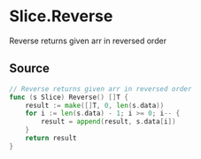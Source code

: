 # Slice.Reverse

Reverse returns given arr in reversed order

## Source

```go
// Reverse returns given arr in reversed order
func (s Slice) Reverse() []T {
	result := make([]T, 0, len(s.data))
	for i := len(s.data) - 1; i >= 0; i-- {
		result = append(result, s.data[i])
	}
	return result
}
```
